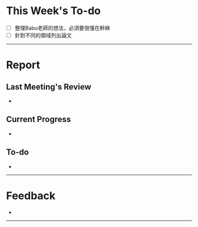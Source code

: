 # This Week's To-do
- [ ] 整理Babu老師的想法，必須要很懂在幹麻
- [ ] 針對不同的領域列出論文

---
# Report
## Last Meeting's Review
- 
## Current Progress
- 
## To-do
- 
---
# Feedback
- 
---
